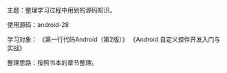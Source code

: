 主题：整理学习过程中用到的源码知识。

使用源码：android-28

学习对象：
《第一行代码Android（第2版）》
《Android 自定义控件开发入门与实战》

整理思路：按照书本的章节整理。

